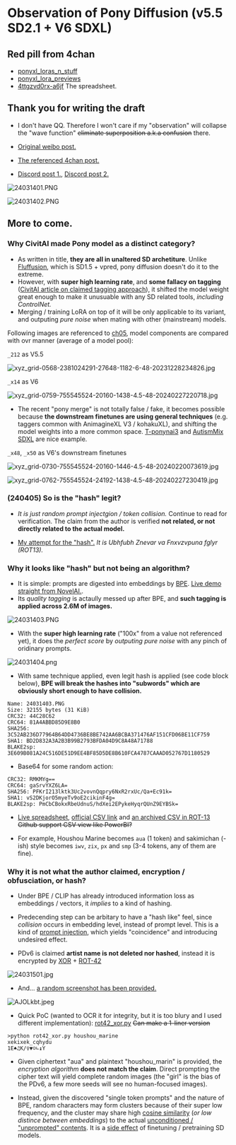 # Observation of Pony Diffusion (v5.5 SD2.1 + V6 SDXL) #

## Red pill from 4chan ##

- [ponyxl_loras_n_stuff](https://rentry.org/ponyxl_loras_n_stuff)
- [ponyxl_lora_previews](https://rentry.org/ponyxl_lora_previews) 
- [4ttgzvd0rx-a6jf](https://lite.framacalc.org/4ttgzvd0rx-a6jf) The spreadsheet.

## Thank you for writing the draft ##

- I don't have QQ. Therefore I won't care if my "observation" will collapse the "wave function" ~~eliminate superposition a.k.a confusion~~ there.

- [Original weibo post.](https://weibo.com/7152334518/O4SGtsI7K)

- [The referenced 4chan post.](https://boards.4chan.org/h/thread/7883612)

- [Discord post 1.](https://discord.com/channels/1077510466470952990/1109884866964754644/1217145257288794163), [Discord post 2.](https://discord.com/channels/930499730843250783/1019446913268973689/1217091897697505310)

![24031401.PNG](./img/24031401.PNG)

![24031402.PNG](./img/24031402.PNG)

## More to come. ##

### Why CivitAI made Pony model as a distinct category? ###

- As written in title, **they are all in unaltered SD archetiture**. Unlike [Fluffusion](https://rentry.co/fluffusion), which is SD1.5 + vpred, pony diffusion doesn't do it to the extreme.
- However, with **super high learning rate**, and **some fallacy on tagging** ([CivitAI article on claimed tagging approach](https://civitai.com/articles/4248)), it shifted the model weight great enough to make it unusuable with any SD related tools, *including ControlNet.*
- Merging / training LoRA on top of it will be only applicable to its variant, and outputing *pure noise* when mating with other (mainstream) models.

Following images are referenced to [ch05](../ch05/README_XL.MDs), model components are compared with ovr manner (average of a model pool):

`_212` as V5.5

![xyz_grid-0568-2381024291-27648-1182-6-48-20231228234826.jpg](../ch05/img/xyz_grid-0568-2381024291-27648-1182-6-48-20231228234826.jpg)

`_x14` as V6

![xyz_grid-0759-755545524-20160-1438-4.5-48-20240227220718.jpg](../ch05/img/xyz_grid-0759-755545524-20160-1438-4.5-48-20240227220718.jpg)

- The recent "pony merge" is not totally false / fake, it becomes possible because **the downstream finetunes are using general techniques** (e.g. taggers common with AnimagineXL V3 / kohakuXL), and shifting the model weights into a more common space. [T-ponynai3](https://civitai.com/models/317902/t-ponynai3) and [AutismMix SDXL](https://civitai.com/models/288584/autismmix-sdxl) are nice example.

`_x48`, `_x50` as V6's downstream finetunes

![xyz_grid-0730-755545524-20160-1446-4.5-48-20240220073619.jpg](../ch05/img/xyz_grid-0730-755545524-20160-1446-4.5-48-20240220073619.jpg)

![xyz_grid-0762-755545524-24192-1438-4.5-48-20240227230419.jpg](../ch05/img/xyz_grid-0762-755545524-24192-1438-4.5-48-20240227230419.jpg)

### (240405) So is the "hash" legit? ### 

- *It is just random prompt injectgion / token collision.* Continue to read for verification. The claim from the author is verified **not related, or not directly related to the actual model.**

- [My attempt for the "hash".](https://www.pixiv.net/en/artworks/117451812) *It is Ubhfubh Znevar va Fnxvzvpuna fglyr (ROT13).*

### Why it looks like "hash" but not being an algorithm? ###

- It is simple: prompts are digested into embeddings by [BPE](https://huggingface.co/learn/nlp-course/chapter6/5). [Live demo straight from NovelAI.](https://novelai.net/tokenizer).
- Its *quality tagging* is actaully messed up after BPE, and **such tagging is applied across 2.6M of images.**

![24031403.PNG](./img/24031403.PNG)

- With the **super high learning rate** ("100x" from a value not referenced yet), it does the *perfect score* by *outputing pure noise* with any pinch of oridinary prompts.

![24031404.png](./img/24031404.png)
  
- With same technique applied, even legit hash is applied (see code block below), **BPE will break the hashes into "subwords" which are obviously short enough to have collision.**

```
Name: 24031403.PNG
Size: 32155 bytes (31 KiB)
CRC32: 44C28C62
CRC64: 81A4ABBD85D9E8B0
SHA256: 3C52AB236D77964B64DD4736BE8BE742AA6BCBA371476AF151CFD06BE11CF759
SHA1: BD2D832A3A2B3B99B2793BFDA04D9C8A48A71788
BLAKE2sp: 3E609B081A24C516DE51D9EE4BF85D5DE8B610FCA4787CAAAD052767D1180529
```

- Base64 for some random action:

```
CRC32: RMKMYg==
CRC64: gaSrvYXZ6LA=
SHA256: PFKrI213lktk3Uc2vovnQqpry6NxR2rxUc/Qa+Ec91k=
SHA1: vS2DKjorO5myeTv9oE2cikinF4g=
BLAKE2sp: PmCbCBokxRbeUdnuS/hdXei2EPykeHyqrQUnZ9EYBSk=
```

- [Live spreadsheet](https://lite.framacalc.org/4ttgzvd0rx-a6jf), [official CSV link](https://lite.framacalc.org/4ttgzvd0rx-a6jf.csv) and [an archived CSV in ROT-13](https://github.com/6DammK9/nai-anime-pure-negative-prompt/blob/main/ch02/1710739486.csv) ~~Github support CSV view like PowerBI?~~

- For example, Houshou Marine becomes `aua` (1 token) and sakimichan (-ish) style becomes `iwv`, `zix`, `px` and `smp` (3-4 tokens, any of them are fine).

### Why it is not what the author claimed, encryption / obfusciation, or hash? ###

- Under BPE / CLIP has already introduced information loss as embeddings / vectors, it *implies* to a kind of hashing.

- Predecending step can be arbitary to have a "hash like" feel, since *collision* occurs in embedding level, instead of prompt level. This is a kind of [prompt injection](https://www.robustintelligence.com/blog-posts/prompt-injection-attack-on-gpt-4), which yields "coincidence" and introducing undesired effect.

- PDv6 is claimed **artist name is not deleted nor hashed**, instead it is encrypted by [XOR](https://en.wikipedia.org/wiki/Exclusive_or) + [ROT-42](https://en.wikipedia.org/wiki/Caesar_cipher)

![24031501.jpg](./img/24031501.jpg)

- And... [a random screenshot has been provided.](https://medium.com/@kristiyan.velkov/meet-devin-the-worlds-first-ai-software-engineer-f0c35f221bdd)

![AJOLkbt.jpeg](https://i.imgur.com/AJOLkbt.jpeg)

- Quick PoC (wanted to OCR it for integrity, but it is too blury and I used different implementation): [rot42_xor.py](./rot42_xor.py) ~~Can make a 1-liner version~~

```log
>python rot42_xor.py houshou_marine  
xekixek_cqhydu
1E♠♫K/♀▼☺∟↨Y
```

- Given ciphertext "aua" and plaintext "houshou_marin" is provided, the *encryption algorithm* **does not match the claim**. Direct prompting the cipher text will yield complete random images (the "girl" is the bias of the PDv6, a few more seeds will see no human-focused images).

- Instead, given the discovered "single token prompts" and the nature of BPE, random characters may form clusters because of their super low frequency, and the cluster may share high [cosine similarity](https://en.wikipedia.org/wiki/Cosine_similarity) (*or low distince between embeddings*) to the actual [unconditioned / "unprompted" contents](https://huggingface.co/docs/diffusers/main/en/api/pipelines/latent_diffusion_uncond). It is a [side effect](https://en.wikipedia.org/wiki/Side_effect) of finetuning / pretraining SD models.